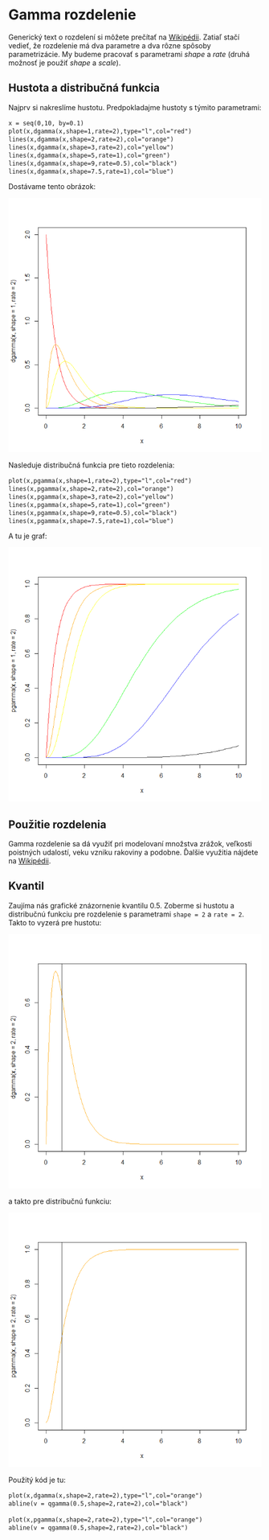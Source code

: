 # Gamma rozdelenie

Generický text o rozdelení si môžete prečítať na [Wikipédii](https://en.wikipedia.org/wiki/Gamma_distribution). Zatiaľ stačí vedieť, že rozdelenie má dva parametre a dva rôzne spôsoby parametrizácie. My budeme pracovať s parametrami *shape* a *rate* (druhá možnosť je použiť *shape* a *scale*). 

## Hustota a distribučná funkcia

Najprv si nakreslíme hustotu. Predpokladajme hustoty s týmito parametrami:
```
x = seq(0,10, by=0.1)
plot(x,dgamma(x,shape=1,rate=2),type="l",col="red")
lines(x,dgamma(x,shape=2,rate=2),col="orange")
lines(x,dgamma(x,shape=3,rate=2),col="yellow")
lines(x,dgamma(x,shape=5,rate=1),col="green")
lines(x,dgamma(x,shape=9,rate=0.5),col="black")
lines(x,dgamma(x,shape=7.5,rate=1),col="blue")
```
Dostávame tento obrázok:

![Hustota](Pictures/E01P01.png)

Nasleduje distribučná funkcia pre tieto rozdelenia:
```
plot(x,pgamma(x,shape=1,rate=2),type="l",col="red")
lines(x,pgamma(x,shape=2,rate=2),col="orange")
lines(x,pgamma(x,shape=3,rate=2),col="yellow")
lines(x,pgamma(x,shape=5,rate=1),col="green")
lines(x,pgamma(x,shape=9,rate=0.5),col="black")
lines(x,pgamma(x,shape=7.5,rate=1),col="blue")
```

A tu je graf:

![DistribFcia](Pictures/E01P02.png)

## Použitie rozdelenia

Gamma rozdelenie sa dá využiť pri modelovaní množstva zrážok, veľkosti poistných udalostí, veku vzniku rakoviny a podobne. Ďalšie využitia nájdete na [Wikipédii](https://en.wikipedia.org/wiki/Gamma_distribution#Occurrence_and_applications).

## Kvantil

Zaujíma nás grafické znázornenie kvantilu 0.5. Zoberme si hustotu a distribučnú funkciu pre rozdelenie s parametrami `shape = 2` a `rate = 2`. Takto to vyzerá pre hustotu:

![qHustota](Pictures/E01P03.png)

a takto pre distribučnú funkciu:

![qDistribFcia](Pictures/E01P04.png)

Použitý kód je tu:
```
plot(x,dgamma(x,shape=2,rate=2),type="l",col="orange")
abline(v = qgamma(0.5,shape=2,rate=2),col="black")

plot(x,pgamma(x,shape=2,rate=2),type="l",col="orange")
abline(v = qgamma(0.5,shape=2,rate=2),col="black")
```
